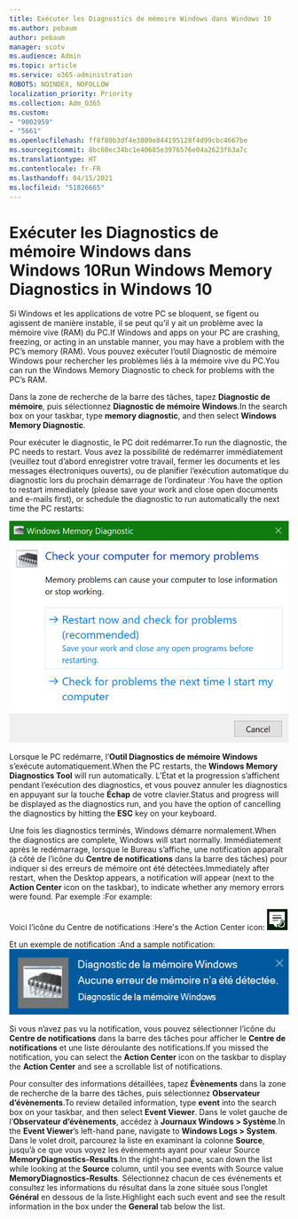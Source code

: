 ```yaml
---
title: Exécuter les Diagnostics de mémoire Windows dans Windows 10
ms.author: pebaum
author: pebaum
manager: scotv
ms.audience: Admin
ms.topic: article
ms.service: o365-administration
ROBOTS: NOINDEX, NOFOLLOW
localization_priority: Priority
ms.collection: Adm_O365
ms.custom:
- "9002959"
- "5661"
ms.openlocfilehash: ff8f80b3df4e3809e844195128f4d99cbc4667be
ms.sourcegitcommit: 8bc60ec34bc1e40685e3976576e04a2623f63a7c
ms.translationtype: HT
ms.contentlocale: fr-FR
ms.lasthandoff: 04/15/2021
ms.locfileid: "51826665"
---
```

# <a name="run-windows-memory-diagnostics-in-windows-10"></a><span data-ttu-id="83be2-102">Exécuter les Diagnostics de mémoire Windows dans Windows 10</span><span class="sxs-lookup"><span data-stu-id="83be2-102">Run Windows Memory Diagnostics in Windows 10</span></span>

<span data-ttu-id="83be2-103">Si Windows et les applications de votre PC se bloquent, se figent ou agissent de manière instable, il se peut qu’il y ait un problème avec la mémoire vive (RAM) du PC.</span><span class="sxs-lookup"><span data-stu-id="83be2-103">If Windows and apps on your PC are crashing, freezing, or acting in an unstable manner, you may have a problem with the PC’s memory (RAM).</span></span> <span data-ttu-id="83be2-104">Vous pouvez exécuter l’outil Diagnostic de mémoire Windows pour rechercher les problèmes liés à la mémoire vive du PC.</span><span class="sxs-lookup"><span data-stu-id="83be2-104">You can run the Windows Memory Diagnostic to check for problems with the PC’s RAM.</span></span>

<span data-ttu-id="83be2-105">Dans la zone de recherche de la barre des tâches, tapez **Diagnostic de mémoire**, puis sélectionnez **Diagnostic de mémoire Windows**.</span><span class="sxs-lookup"><span data-stu-id="83be2-105">In the search box on your taskbar, type **memory diagnostic**, and then select **Windows Memory Diagnostic**.</span></span> 

<span data-ttu-id="83be2-106">Pour exécuter le diagnostic, le PC doit redémarrer.</span><span class="sxs-lookup"><span data-stu-id="83be2-106">To run the diagnostic, the PC needs to restart.</span></span> <span data-ttu-id="83be2-107">Vous avez la possibilité de redémarrer immédiatement (veuillez tout d’abord enregistrer votre travail, fermer les documents et les messages électroniques ouverts), ou de planifier l’exécution automatique du diagnostic lors du prochain démarrage de l’ordinateur :</span><span class="sxs-lookup"><span data-stu-id="83be2-107">You have the option to restart immediately (please save your work and close open documents and e-mails first), or schedule the diagnostic to run automatically the next time the PC restarts:</span></span>

![Diagnostic de mémoire Windows](media/windows-memory-diagnostic.png)

<span data-ttu-id="83be2-109">Lorsque le PC redémarre, l’**Outil Diagnostics de mémoire Windows** s’exécute automatiquement.</span><span class="sxs-lookup"><span data-stu-id="83be2-109">When the PC restarts, the **Windows Memory Diagnostics Tool** will run automatically.</span></span> <span data-ttu-id="83be2-110">L’État et la progression s’affichent pendant l’exécution des diagnostics, et vous pouvez annuler les diagnostics en appuyant sur la touche **Échap** de votre clavier.</span><span class="sxs-lookup"><span data-stu-id="83be2-110">Status and progress will be displayed as the diagnostics run, and you have the option of cancelling the diagnostics by hitting the **ESC** key on your keyboard.</span></span>

<span data-ttu-id="83be2-111">Une fois les diagnostics terminés, Windows démarre normalement.</span><span class="sxs-lookup"><span data-stu-id="83be2-111">When the diagnostics are complete, Windows will start normally.</span></span>
<span data-ttu-id="83be2-112">Immédiatement après le redémarrage, lorsque le Bureau s’affiche, une notification apparaît (à côté de l’icône du **Centre de notifications** dans la barre des tâches) pour indiquer si des erreurs de mémoire ont été détectées.</span><span class="sxs-lookup"><span data-stu-id="83be2-112">Immediately after restart, when the Desktop appears, a notification will appear (next to the **Action Center** icon on the taskbar), to indicate whether any memory errors were found.</span></span> <span data-ttu-id="83be2-113">Par exemple :</span><span class="sxs-lookup"><span data-stu-id="83be2-113">For example:</span></span>

<span data-ttu-id="83be2-114">Voici l’icône du Centre de notifications :</span><span class="sxs-lookup"><span data-stu-id="83be2-114">Here's the Action Center icon:</span></span> ![Icône du Centre de notifications](media/action-center-icon.png) 

<span data-ttu-id="83be2-116">Et un exemple de notification :</span><span class="sxs-lookup"><span data-stu-id="83be2-116">And a sample notification:</span></span> ![Aucune erreur de mémoire](media/no-memory-errors.png)

<span data-ttu-id="83be2-118">Si vous n’avez pas vu la notification, vous pouvez sélectionner l’icône du **Centre de notifications** dans la barre des tâches pour afficher le **Centre de notifications** et une liste déroulante des notifications.</span><span class="sxs-lookup"><span data-stu-id="83be2-118">If you missed the notification, you can select the **Action Center** icon  on the taskbar to display the **Action Center** and see a scrollable list of notifications.</span></span>

<span data-ttu-id="83be2-119">Pour consulter des informations détaillées, tapez **Évènements** dans la zone de recherche de la barre des tâches, puis sélectionnez **Observateur d’évènements**.</span><span class="sxs-lookup"><span data-stu-id="83be2-119">To review detailed information, type **event** into the search box on your taskbar, and then select **Event Viewer**.</span></span> <span data-ttu-id="83be2-120">Dans le volet gauche de l’**Observateur d’évènements**, accédez à **Journaux Windows > Système**.</span><span class="sxs-lookup"><span data-stu-id="83be2-120">In the **Event Viewer**’s left-hand pane, navigate to **Windows Logs > System**.</span></span> <span data-ttu-id="83be2-121">Dans le volet droit, parcourez la liste en examinant la colonne **Source**, jusqu’à ce que vous voyez les événements ayant pour valeur Source **MemoryDiagnostics-Results**.</span><span class="sxs-lookup"><span data-stu-id="83be2-121">In the right-hand pane, scan down the list while looking at the **Source** column, until you see events with Source value **MemoryDiagnostics-Results**.</span></span> <span data-ttu-id="83be2-122">Sélectionnez chacun de ces événements et consultez les informations du résultat dans la zone située sous l’onglet **Général** en dessous de la liste.</span><span class="sxs-lookup"><span data-stu-id="83be2-122">Highlight each such event and see the result information in the box under the **General** tab below the list.</span></span>
